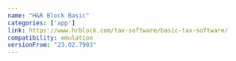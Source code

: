 ```yaml
---
name: "H&R Block Basic"
categories: ['app']
link: https://www.hrblock.com/tax-software/basic-tax-software/
compatibility: emulation
versionFrom: "23.02.7903"
---
```


